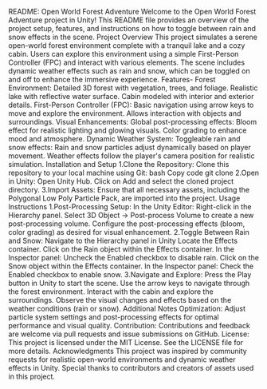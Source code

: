 README: Open World Forest Adventure
Welcome to the Open World Forest Adventure project in Unity! This README file provides an overview of the project setup, features, and instructions on how to toggle between rain and snow effects in the scene.
Project Overview
This project simulates a serene open-world forest environment complete with a tranquil lake and a cozy cabin. Users can explore this environment using a simple First-Person Controller (FPC) and interact with various elements. The scene includes dynamic weather effects such as rain and snow, which can be toggled on and off to enhance the immersive experience.
Features-
Forest Environment:
Detailed 3D forest with vegetation, trees, and foliage.
Realistic lake with reflective water surface.
Cabin modeled with interior and exterior details.
First-Person Controller (FPC):
Basic navigation using arrow keys to move and explore the environment.
Allows interaction with objects and surroundings.
Visual Enhancements:
Global post-processing effects:
Bloom effect for realistic lighting and glowing visuals.
Color grading to enhance mood and atmosphere.
Dynamic Weather System:
Toggleable rain and snow effects:
Rain and snow particles adjust dynamically based on player movement.
Weather effects follow the player's camera position for realistic simulation.
Installation and Setup
1.Clone the Repository:
Clone this repository to your local machine using Git:
bash
Copy code
git clone <repository-url>
2.Open in Unity:
Open Unity Hub.
Click on Add and select the cloned project directory.
3.Import Assets:
Ensure that all necessary assets, including the Polygonal Low Poly Particle Pack, are imported into the project.
Usage Instructions
1.Post-Processing Setup:
In the Unity Editor:
Right-click in the Hierarchy panel.
Select 3D Object -> Post-process Volume to create a new post-processing volume.
Configure the post-processing effects (bloom, color grading) as desired for visual enhancement.
2.Toggle Between Rain and Snow:
Navigate to the Hierarchy panel in Unity
Locate the Effects container.
Click on the Rain object within the Effects container.
In the Inspector panel:
Uncheck the Enabled checkbox to disable rain.
Click on the Snow object within the Effects container.
In the Inspector panel:
Check the Enabled checkbox to enable snow.
3.Navigate and Explore:
Press the Play button in Unity to start the scene.
Use the arrow keys to navigate through the forest environment.
Interact with the cabin and explore the surroundings.
Observe the visual changes and effects based on the weather conditions (rain or snow).
Additional Notes
Optimization: Adjust particle system settings and post-processing effects for optimal performance and visual quality.
Contribution: Contributions and feedback are welcome via pull requests and issue submissions on GitHub.
License: This project is licensed under the MIT License. See the LICENSE file for more details.
Acknowledgments
This project was inspired by community requests for realistic open-world environments and dynamic weather effects in Unity.
Special thanks to contributors and creators of assets used in this project.
